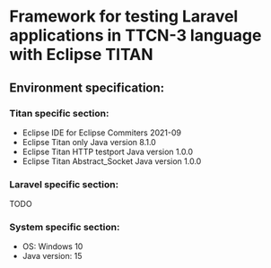 # Framework for testing Laravel applications in TTCN-3 language with Eclipse TITAN

## Environment specification:
### Titan specific section:
- Eclipse IDE for Eclipse Commiters 2021-09
- Eclipse Titan only Java version 8.1.0
- Eclipse Titan HTTP testport Java version 1.0.0
- Eclipse Titan Abstract_Socket Java version 1.0.0

### Laravel specific section:
TODO
### System specific section:
- OS: Windows 10
- Java version: 15

